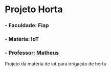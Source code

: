 # Projeto Horta
### - Faculdade: Fiap
### - Matéria: IoT
### - Professor: Matheus
Projeto da matéria de iot para irrigação de horta
